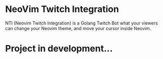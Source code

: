 # NeoVim Twitch Integration

NTI (Neovim Twitch Integration) is a Golang Twitch Bot what your viewers can change your Neovim theme, and move your cursor inside Neovim.

# Project in development...
